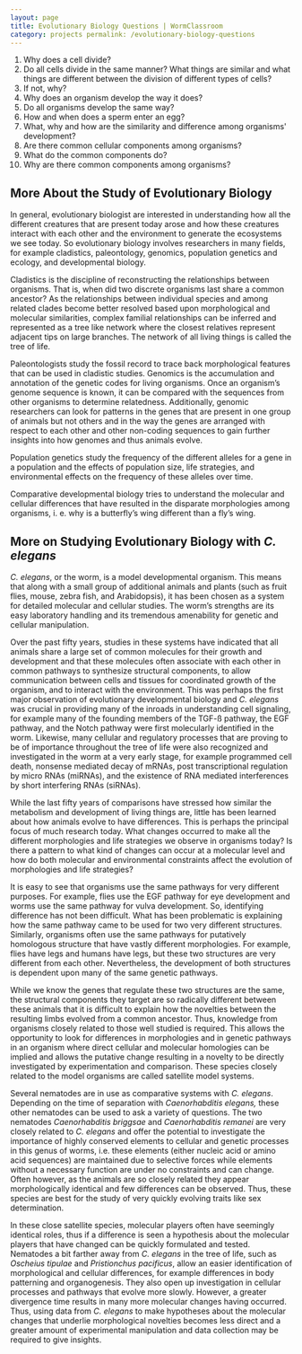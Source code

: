 ```yaml
---
layout: page
title: Evolutionary Biology Questions | WormClassroom
category: projects permalink: /evolutionary-biology-questions
---
```

1.  Why does a cell divide?
2.  Do all cells divide in the same manner? What things are similar and
    what things are different between the division of different types of
    cells?
3.  If not, why?
4.  Why does an organism develop the way it does?
5.  Do all organisms develop the same way?
6.  How and when does a sperm enter an egg?
7.  What, why and how are the similarity and difference among organisms'
    development?
8.  Are there common cellular components among organisms?
9.  What do the common components do?
10. Why are there common components among organisms?

More About the Study of Evolutionary Biology
--------------------------------------------

In general, evolutionary biologist are interested in understanding how
all the different creatures that are present today arose and how these
creatures interact with each other and the environment to generate the
ecosystems we see today. So evolutionary biology involves researchers in
many fields, for example cladistics, paleontology, genomics, population
genetics and ecology, and developmental biology.

Cladistics is the discipline of reconstructing the relationships between
organisms. That is, when did two discrete organisms last share a common
ancestor? As the relationships between individual species and among
related clades become better resolved based upon morphological and
molecular similarities, complex familial relationships can be inferred
and represented as a tree like network where the closest relatives
represent adjacent tips on large branches. The network of all living
things is called the tree of life.

Paleontologists study the fossil record to trace back morphological
features that can be used in cladistic studies. Genomics is the
accumulation and annotation of the genetic codes for living organisms.
Once an organism’s genome sequence is known, it can be compared with the
sequences from other organisms to determine relatedness. Additionally,
genomic researchers can look for patterns in the genes that are present
in one group of animals but not others and in the way the genes are
arranged with respect to each other and other non-coding sequences to
gain further insights into how genomes and thus animals evolve.

Population genetics study the frequency of the different alleles for a
gene in a population and the effects of population size, life
strategies, and environmental effects on the frequency of these alleles
over time.

Comparative developmental biology tries to understand the molecular and
cellular differences that have resulted in the disparate morphologies
among organisms, i. e. why is a butterfly’s wing different than a fly’s
wing.

More on Studying Evolutionary Biology with *C. elegans*
-------------------------------------------------------

*C. elegans*, or the worm, is a model developmental organism. This means
that along with a small group of additional animals and plants (such as
fruit flies, mouse, zebra fish, and Arabidopsis), it has been chosen as
a system for detailed molecular and cellular studies. The worm’s
strengths are its easy laboratory handling and its tremendous
amenability for genetic and cellular manipulation.

Over the past fifty years, studies in these systems have indicated that
all animals share a large set of common molecules for their growth and
development and that these molecules often associate with each other in
common pathways to synthesize structural components, to allow
communication between cells and tissues for coordinated growth of the
organism, and to interact with the environment. This was perhaps the
first major observation of evolutionary developmental biology and *C.
elegans* was crucial in providing many of the inroads in understanding
cell signaling, for example many of the founding members of the TGF-ß
pathway, the EGF pathway, and the Notch pathway were first molecularly
identified in the worm. Likewise, many cellular and regulatory processes
that are proving to be of importance throughout the tree of life were
also recognized and investigated in the worm at a very early stage, for
example programmed cell death, nonsense mediated decay of mRNAs, post
transcriptional regulation by micro RNAs (miRNAs), and the existence of
RNA mediated interferences by short interfering RNAs (siRNAs).

While the last fifty years of comparisons have stressed how similar the
metabolism and development of living things are, little has been learned
about how animals evolve to have differences. This is perhaps the
principal focus of much research today. What changes occurred to make
all the different morphologies and life strategies we observe in
organisms today? Is there a pattern to what kind of changes can occur at
a molecular level and how do both molecular and environmental
constraints affect the evolution of morphologies and life strategies?

It is easy to see that organisms use the same pathways for very
different purposes. For example, flies use the EGF pathway for eye
development and worms use the same pathway for vulva development. So,
identifying difference has not been difficult. What has been problematic
is explaining how the same pathway came to be used for two very
different structures. Similarly, organisms often use the same pathways
for putatively homologous structure that have vastly different
morphologies. For example, flies have legs and humans have legs, but
these two structures are very different from each other. Nevertheless,
the development of both structures is dependent upon many of the same
genetic pathways.

While we know the genes that regulate these two structures are the same,
the structural components they target are so radically different between
these animals that it is difficult to explain how the novelties between
the resulting limbs evolved from a common ancestor. Thus, knowledge from
organisms closely related to those well studied is required. This allows
the opportunity to look for differences in morphologies and in genetic
pathways in an organism where direct cellular and molecular homologies
can be implied and allows the putative change resulting in a novelty to
be directly investigated by experimentation and comparison. These
species closely related to the model organisms are called satellite
model systems.

Several nematodes are in use as comparative systems with *C. elegans*.
Depending on the time of separation with *Caenorhabditis elegans,* these
other nematodes can be used to ask a variety of questions. The two
nematodes *Caenorhabditis briggsae* and *Caenorhabditis remanei* are
very closely related to *C. elegans* and offer the potential to
investigate the importance of highly conserved elements to cellular and
genetic processes in this genus of worms, i.e. these elements (either
nucleic acid or amino acid sequences) are maintained due to selective
forces while elements without a necessary function are under no
constraints and can change. Often however, as the animals are so closely
related they appear morphologically identical and few differences can be
observed. Thus, these species are best for the study of very quickly
evolving traits like sex determination.

In these close satellite species, molecular players often have seemingly
identical roles, thus if a difference is seen a hypothesis about the
molecular players that have changed can be quickly formulated and
tested. Nematodes a bit farther away from *C. elegans* in the tree of
life, such as *Oscheius tipulae* and *Pristionchus pacificus*, allow an
easier identification of morphological and cellular differences, for
example differences in body patterning and organogenesis. They also open
up investigation in cellular processes and pathways that evolve more
slowly. However, a greater divergence time results in many more
molecular changes having occurred. Thus, using data from *C. elegans* to
make hypotheses about the molecular changes that underlie morphological
novelties becomes less direct and a greater amount of experimental
manipulation and data collection may be required to give insights.
